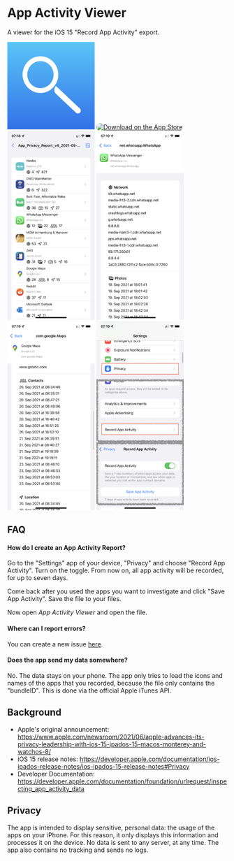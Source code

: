 # App Activity Viewer

A viewer for the iOS 15 "Record App Activity" export.

<img src="https://github.com/JannikArndt/AppActivityViewer/raw/main/Logo.png" width="200">
<a href="https://apps.apple.com/us/app/app-activity-viewer/id1587607541"><img src="https://tools.applemediaservices.com/api/badges/download-on-the-app-store/black/en-EN?size=250x83" alt="Download on the App Store" style="border-top-left-radius: 13px; border-top-right-radius: 13px; border-bottom-right-radius: 13px; border-bottom-left-radius: 13px; width: 250px; height: 83px;"></a>

<img src="https://github.com/JannikArndt/AppActivityViewer/raw/main/Submission/1/en/iphone65/screen1_overview.png" width="200">
<img src="https://github.com/JannikArndt/AppActivityViewer/raw/main/Submission/1/en/iphone65/screen2_whatsapp.PNG" width="200">
<img src="https://github.com/JannikArndt/AppActivityViewer/raw/main/Submission/1/en/iphone65/screen3_gmaps.PNG" width="200">
<img src="https://github.com/JannikArndt/AppActivityViewer/raw/main/Submission/1/en/iphone65/screen4_howto.PNG" width="200">

## FAQ

#### How do I create an App Activity Report?

Go to the "Settings" app of your device, "Privacy" and choose "Record App Activity". Turn on the toggle. From now on, all app activity will be recorded, for up to seven days.

Come back after you used the apps you want to investigate and click "Save App Activity". Save the file to your files.

Now open _App Activity Viewer_ and open the file.

#### Where can I report errors?

You can create a new issue [here](https://github.com/JannikArndt/AppActivityViewer/issues/new).

#### Does the app send my data somewhere?

No. The data stays on your phone. The app only tries to load the icons and names of the apps that you recorded, because the file only contains the "bundleID". This is done via the official Apple iTunes API.


## Background

* Apple's original announcement: https://www.apple.com/newsroom/2021/06/apple-advances-its-privacy-leadership-with-ios-15-ipados-15-macos-monterey-and-watchos-8/
* iOS 15 release notes: https://developer.apple.com/documentation/ios-ipados-release-notes/ios-ipados-15-release-notes#Privacy
* Developer Documentation: https://developer.apple.com/documentation/foundation/urlrequest/inspecting_app_activity_data

## Privacy

The app is intended to display sensitive, personal data: the usage of the apps on your iPhone. 
For this reason, it only displays this information and processes it on the device. 
No data is sent to any server, at any time. 
The app also contains no tracking and sends no logs.
